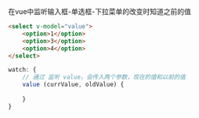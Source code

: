 在vue中监听输入框-单选框-下拉菜单的改变时知道之前的值

```html
<select v-model="value">
	<option>1</option>
	<option>3</option>
	<option>4</option>
</select>
```
```js
watch: {
	// 通过 监听 value，会传入两个参数，现在的值和以前的值
    value (currValue, oldValue) {
        
    }
}
```

